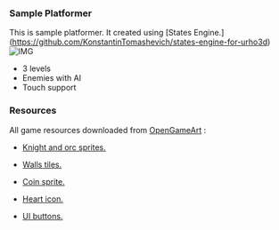 ### Sample Platformer ###
This is sample platformer. It created using [States Engine.] (https://github.com/KonstantinTomashevich/states-engine-for-urho3d)
![IMG](https://s31.postimg.org/hi32fucrv/main_menu_background.png)

* 3 levels
* Enemies with AI
* Touch support

### Resources ###
All game resources downloaded from [OpenGameArt](http://opengameart.org) :

* [Knight and orc sprites.](http://opengameart.org/content/knight-of-finlandia)

* [Walls tiles.](http://opengameart.org/content/2d-wall-tilesets)

* [Coin sprite.](http://opengameart.org/content/3d-spinning-gold-coin-sprite)

* [Heart icon.](http://opengameart.org/content/larger-simple-heart)

* [UI buttons.](http://opengameart.org/content/mobile-game-gui-buttons)
